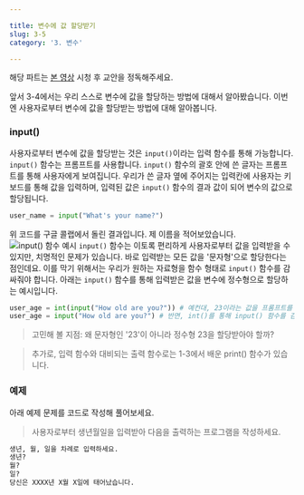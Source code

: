 ```yaml
---

title: 변수에 값 할당받기
slug: 3-5
category: '3. 변수'

---
```

해당 파트는 [본 영상](https://www.youtube.com/watch?v=V9bTS16hCS0&feature=youtu.be) 시청 후 교안을 정독해주세요. 

앞서 3-4에서는 우리 스스로 변수에 값을 할당하는 방법에 대해서 알아봤습니다. 이번엔 사용자로부터 변수에 값을 할당받는 방법에 대해 알아봅니다.

### input()

사용자로부터 변수에 값을 할당받는 것은 `input()`이라는 입력 함수를 통해 가능합니다. `input()` 함수는 프롬프트를 사용합니다. `input()` 함수의 괄호 안에 쓴 글자는 프롬프트를 통해 사용자에게 보여집니다. 우리가 쓴 글자 옆에 주어지는 입력칸에 사용자는 키보드를 통해 값을 입력하며, 입력된 값은 `input()` 함수의 결과 값이 되어 변수의 값으로 할당됩니다.
```python
user_name = input("What's your name?")
```
위 코드를 구글 콜랩에서 돌린 결과입니다. 제 이름을 적어보았습니다.
![input() 함수 예시](/python/3-5/input.png)
`input()` 함수는 이토록 편리하게 사용자로부터 값을 입력받을 수 있지만, 치명적인 문제가 있습니다. 바로 입력받는 모든 값을 '문자형'으로 할당한다는 점인데요. 이를 막기 위해서는 우리가 원하는 자료형을 함수 형태로 `input()` 함수를 감싸줘야 합니다. 아래는 `input()` 함수를 통해 입력받은 값을 변수에 정수형으로 할당하는 예시입니다.
```python
user_age = int(input("How old are you?")) # 예컨대, 23이라는 값을 프롬프트를 통해 입력하면 user_age는 23이라는 정수를 할당받습니다.
user_age = input("How old are you?") # 반면, int()를 통해 input() 함수를 감싸주지 않으면 사용자가 23이라는 정수를 입력해도 user_age는 '23'이라는 문자형의 값을 할당받습니다.
```
> 고민해 볼 지점: 왜 문자형인 '23'이 아니라 정수형 23을 할당받아야 할까?

> 추가로, 입력 함수와 대비되는 출력 함수로는 1-3에서 배운 print() 함수가 있습니다.

### 예제

아래 예제 문제를 코드로 작성해 풀어보세요.

> 사용자로부터 생년월일을 입력받아 다음을 출력하는 프로그램을 작성하세요.
```python
생년, 월, 일을 차례로 입력하세요.
생년?
월?
일?
당신은 XXXX년 X월 X일에 태어났습니다.
```
